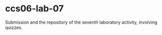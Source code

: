 # ccs06-lab-07
Submission and the repository of the seventh laboratory activity, involving quizzes. 
